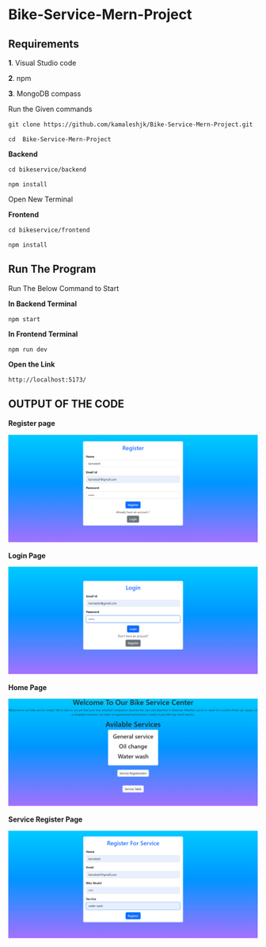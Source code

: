 # Bike-Service-Mern-Project
## Requirements
**1**. Visual Studio code

**2**. npm
 
**3**. MongoDB compass



Run the Given commands

```
git clone https://github.com/kamaleshjk/Bike-Service-Mern-Project.git
```

```
cd  Bike-Service-Mern-Project

```



**Backend**

```
cd bikeservice/backend
```

```install
npm install
```
Open New Terminal

**Frontend**

```cd
cd bikeservice/frontend
```

```install
npm install
```

## Run The Program

Run The Below Command to Start

**In Backend Terminal**

```cd
npm start
```

**In Frontend Terminal**

```cd
npm run dev
```

**Open the Link**

```link
http://localhost:5173/
```
## OUTPUT OF THE CODE

**Register page**

![alt text](https://github.com/kamaleshjk/Bike-Service-Mern-Project/blob/main/images/Screenshot%202023-10-18%20171746.png
 "Logo Title Text 1")

 **Login Page**

 ![alt text](https://github.com/kamaleshjk/Bike-Service-Mern-Project/blob/main/images/Screenshot%202023-10-18%20171803.png
 "Logo Title Text 1")

 **Home Page**

 ![alt text](https://github.com/kamaleshjk/Bike-Service-Mern-Project/blob/main/images/Screenshot%202023-10-18%20171823.png
 "Logo Title Text 1")

 **Service Register Page**

 ![alt text](https://github.com/kamaleshjk/Bike-Service-Mern-Project/blob/main/images/Screenshot%202023-10-18%20171854.png
 "Logo Title Text 1")
